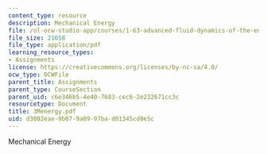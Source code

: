 ```yaml
---
content_type: resource
description: Mechanical Energy
file: /ol-ocw-studio-app/courses/1-63-advanced-fluid-dynamics-of-the-environment-fall-2002/d3002eae9b079a0997bad01345cd8e5c_3Menergy.pdf
file_size: 21658
file_type: application/pdf
learning_resource_types:
- Assignments
license: https://creativecommons.org/licenses/by-nc-sa/4.0/
ocw_type: OCWFile
parent_title: Assignments
parent_type: CourseSection
parent_uid: c6e346b5-4e40-7683-cec6-2e232671cc3c
resourcetype: Document
title: 3Menergy.pdf
uid: d3002eae-9b07-9a09-97ba-d01345cd8e5c
---
```

Mechanical Energy